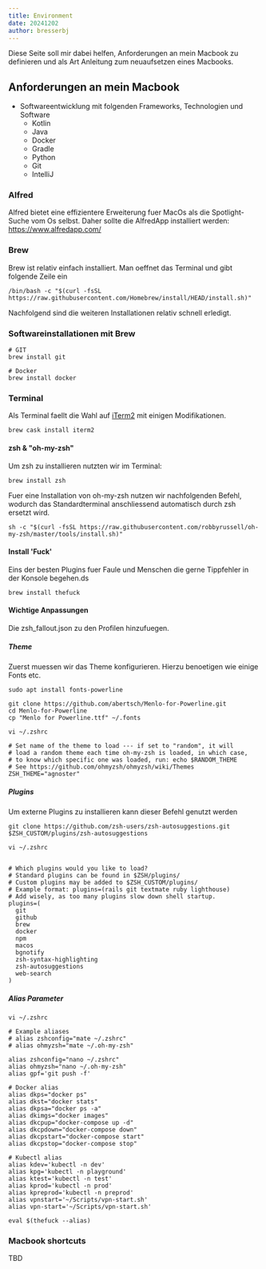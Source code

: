 ```yaml
---
title: Environment
date: 20241202
author: bresserbj
---
```


Diese Seite soll mir dabei helfen, Anforderungen an mein Macbook zu definieren und als Art Anleitung zum neuaufsetzen eines Macbooks.

## Anforderungen an mein Macbook

- Softwareentwicklung mit folgenden Frameworks, Technologien und Software
    - Kotlin
    - Java
    - Docker
    - Gradle
    - Python
    - Git
    - IntelliJ

### Alfred

Alfred bietet eine effizientere Erweiterung fuer MacOs als die Spotlight-Suche vom Os selbst.
Daher sollte die AlfredApp installiert werden: https://www.alfredapp.com/


### Brew

Brew ist relativ einfach installiert. Man oeffnet das Terminal und gibt folgende Zeile ein

```
/bin/bash -c "$(curl -fsSL https://raw.githubusercontent.com/Homebrew/install/HEAD/install.sh)"
```

Nachfolgend sind die weiteren Installationen relativ schnell erledigt.

### Softwareinstallationen mit Brew

```
# GIT
brew install git

# Docker
brew install docker
```

### Terminal

Als Terminal faellt die Wahl auf [iTerm2](https://iterm2.com/) mit einigen Modifikationen.

```
brew cask install iterm2
```

#### zsh & "oh-my-zsh"

Um zsh zu installieren nutzten wir im Terminal: 

```
brew install zsh
```

Fuer eine Installation von oh-my-zsh nutzen wir nachfolgenden Befehl, wodurch das Standardterminal 
anschliessend automatisch durch zsh ersetzt wird. 

```
sh -c "$(curl -fsSL https://raw.githubusercontent.com/robbyrussell/oh-my-zsh/master/tools/install.sh)"
```

#### Install 'Fuck'

Eins der besten Plugins fuer Faule und Menschen die gerne Tippfehler in der Konsole begehen.ds

```
brew install thefuck
```

#### Wichtige Anpassungen

Die zsh_fallout.json zu den Profilen hinzufuegen.

##### Theme

Zuerst muessen wir das Theme konfigurieren. Hierzu benoetigen wie einige Fonts etc.

```
sudo apt install fonts-powerline

git clone https://github.com/abertsch/Menlo-for-Powerline.git
cd Menlo-for-Powerline
cp "Menlo for Powerline.ttf" ~/.fonts
```

```
vi ~/.zshrc

# Set name of the theme to load --- if set to "random", it will
# load a random theme each time oh-my-zsh is loaded, in which case,
# to know which specific one was loaded, run: echo $RANDOM_THEME
# See https://github.com/ohmyzsh/ohmyzsh/wiki/Themes
ZSH_THEME="agnoster"
```

##### Plugins

Um externe Plugins zu installieren kann dieser Befehl genutzt werden
```
git clone https://github.com/zsh-users/zsh-autosuggestions.git $ZSH_CUSTOM/plugins/zsh-autosuggestions
```

```
vi ~/.zshrc


# Which plugins would you like to load?
# Standard plugins can be found in $ZSH/plugins/
# Custom plugins may be added to $ZSH_CUSTOM/plugins/
# Example format: plugins=(rails git textmate ruby lighthouse)
# Add wisely, as too many plugins slow down shell startup.
plugins=(
  git
  github
  brew
  docker
  npm
  macos
  bgnotify
  zsh-syntax-highlighting
  zsh-autosuggestions
  web-search
)
```

##### Alias Parameter

```
vi ~/.zshrc

# Example aliases
# alias zshconfig="mate ~/.zshrc"
# alias ohmyzsh="mate ~/.oh-my-zsh"

alias zshconfig="nano ~/.zshrc"
alias ohmyzsh="nano ~/.oh-my-zsh"
alias gpf='git push -f'

# Docker alias
alias dkps="docker ps"
alias dkst="docker stats"
alias dkpsa="docker ps -a"
alias dkimgs="docker images"
alias dkcpup="docker-compose up -d"
alias dkcpdown="docker-compose down"
alias dkcpstart="docker-compose start"
alias dkcpstop="docker-compose stop"

# Kubectl alias
alias kdev='kubectl -n dev'
alias kpg='kubectl -n playground'
alias ktest='kubectl -n test'
alias kprod='kubectl -n prod'
alias kpreprod='kubectl -n preprod'
alias vpnstart='~/Scripts/vpn-start.sh'
alias vpn-start='~/Scripts/vpn-start.sh'

eval $(thefuck --alias)
```

### Macbook shortcuts

TBD
